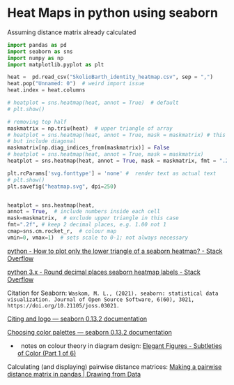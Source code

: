 # Heat Maps in python using seaborn

Assuming distance matrix already calculated

```python
import pandas as pd
import seaborn as sns
import numpy as np
import matplotlib.pyplot as plt

heat =  pd.read_csv("SkolioBarth_identity_heatmap.csv", sep = ",")
heat.pop("Unnamed: 0")  # weird import issue
heat.index = heat.columns

# heatplot = sns.heatmap(heat, annot = True)  # default
# plt.show()

# removing top half
maskmatrix = np.triu(heat)  # upper triangle of array
# heatplot = sns.heatmap(heat, annot = True, mask = maskmatrix) # this excludes the diagonal
# but include diagonal
maskmatrix[np.diag_indices_from(maskmatrix)] = False
# heatplot = sns.heatmap(heat, annot = True, mask = maskmatrix)
heatplot = sns.heatmap(heat, annot = True, mask = maskmatrix, fmt = ".2f", cmap = sns.cm.mako_r)

plt.rcParams['svg.fonttype'] = 'none' #  render text as actual text
# plt.show()
plt.savefig("heatmap.svg", dpi=250)



```

```python
heatplot = sns.heatmap(heat, 
annot = True,  # include numbers inside each cell 
mask=maskmatrix,  # exclude upper triangle in this case
fmt=".2f", # keep 2 decimal places, e.g. 1.00 not 1
cmap=sns.cm.rocket_r,  # colour map
vmin=0, vmax=1)  # sets scale to 0-1; not always necessary


```

[python - How to plot only the lower triangle of a seaborn heatmap? - Stack Overflow](https://stackoverflow.com/questions/57414771/how-to-plot-only-the-lower-triangle-of-a-seaborn-heatmap)

[python 3.x - Round decimal places seaborn heatmap labels - Stack Overflow](https://stackoverflow.com/questions/63964006/round-decimal-places-seaborn-heatmap-labels)

Citation for Seaborn: `Waskom, M. L., (2021). seaborn: statistical data visualization. Journal of Open Source Software, 6(60), 3021, https://doi.org/10.21105/joss.03021.`

[Citing and logo &#8212; seaborn 0.13.2 documentation](https://seaborn.pydata.org/citing.html)

[Choosing color palettes &#8212; seaborn 0.13.2 documentation](https://seaborn.pydata.org/tutorial/color_palettes.html)

-   notes on colour theory in diagram design: [Elegant Figures - Subtleties of Color (Part 1 of 6)](https://earthobservatory.nasa.gov/blogs/elegantfigures/2013/08/05/subtleties-of-color-part-1-of-6/)

Calculating (and displaying) pairwise distance matrices: [Making a pairwise distance matrix in pandas | Drawing from Data](https://drawingfromdata.com/pandas/clustering/making-a-pairwise-distance-matrix-in-pandas.html)


